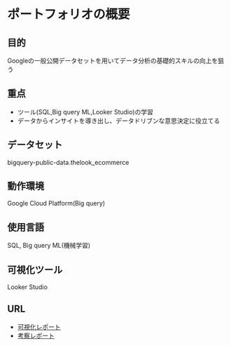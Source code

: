 # ポートフォリオの概要
## 目的
Googleの一般公開データセットを用いてデータ分析の基礎的スキルの向上を狙う
## 重点
+ ツール(SQL,Big query ML,Looker Studio)の学習
+ データからインサイトを導き出し、データドリブンな意思決定に役立てる
## データセット
bigquery-public-data.thelook_ecommerce
## 動作環境
Google Cloud Platform(Big query)
## 使用言語
SQL, Big query ML(機械学習)
## 可視化ツール
Looker Studio

## URL
+ [可視化レポート](https://lookerstudio.google.com/reporting/7fbab8cd-9f02-4d07-b43a-3b2b0acbf583/page/t9DwD)
+ [考察レポート](https://drive.google.com/file/d/1UnowlraWAdI98fRZFLgjQnKSPXQXUYlU/view?usp=sharing)
